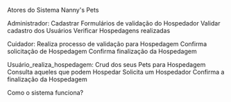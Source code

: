 Atores do Sistema Nanny's Pets

Administrador:
Cadastrar Formulários de validação do Hospedador
Validar cadastro dos Usuários
Verificar Hospedagens realizadas


Cuidador:
Realiza processo de validação para Hospedagem
Confirma solicitação de Hospedagem
Confirma finalização da Hospedagem

Usuário_realiza_hospedagem:
Crud dos seus Pets para Hospedagem
Consulta aqueles que podem Hospedar
Solicita um Hospedador
Confirma a finalização da Hospedagem

Como o sistema funciona?